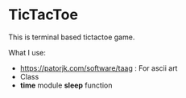 # TicTacToe 

This is terminal based tictactoe game.

What I use:
- https://patorjk.com/software/taag : For ascii art
- Class 
- **time** module **sleep** function